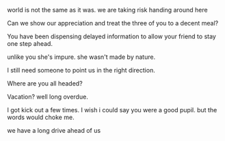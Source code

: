 world is not the same as it was. we are taking risk handing around here

Can we show our appreciation and treat the three of you to a decent meal?

You have been dispensing delayed information to allow your friend to stay one step ahead.

unlike you she's impure. she wasn't made by nature.

I still need someone to point us in the right direction.

Where are you all headed?

Vacation? well long overdue.

I got kick out a few times. I wish i could say you were a good pupil. but the words would choke me.

we have a long drive ahead of us